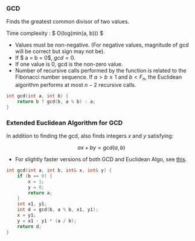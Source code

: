 ### GCD

Finds the greatest common divisor of two values.

Time complexity : $ O(log(min(a, b))) $

* Values must be non-negative. (For negative values, magnitude of gcd will be correct but sign may not be).
* If $ a = b = 0$, $gcd = 0$.
* If one value is 0, gcd is the non-zero value.
* Number of recursive calls performed by the function is related to the Fibonacci number sequence. If $a > b \geq 1$ and $b < F_n$, the Euclidean algorithm performs at most $n - 2$ recursive calls.

```c++
int gcd(int a, int b) {
    return b ? gcd(b, a % b) : a;
}
```

### Extended Euclidean Algorithm for GCD

In addition to finding the gcd, also finds integers $x$ and $y$ satisfying: 

$$ ax + by = gcd(a, b) $$

* For slightly faster versions of both GCD and Euclidean Algo, see [this](1A_gcd_fast.cpp).

```c++
int gcd(int a, int b, int& x, int& y) {
    if (b == 0) {
        x = 1;
        y = 0;
        return a;
    }
    int x1, y1;
    int d = gcd(b, a % b, x1, y1);
    x = y1;
    y = x1 - y1 * (a / b);
    return d;
}
```